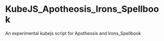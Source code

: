 # KubeJS_Apotheosis_Irons_Spellbook
An experimental kubejs script for Apotheosis and Irons_Spellbook

